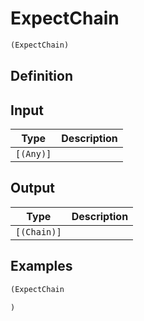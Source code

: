 # ExpectChain

```clojure
(ExpectChain)
```

## Definition


## Input
| Type | Description |
|------|-------------|
| `[(Any)]` |  |


## Output
| Type | Description |
|------|-------------|
| `[(Chain)]` |  |


## Examples

```clojure
(ExpectChain

)
```
